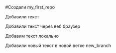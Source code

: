 ﻿#Создали my_first_repo

Добавили текст

Добавили текст через веб браузер

Добавим текст локально

Добавили новый текст в новой ветке new_branch